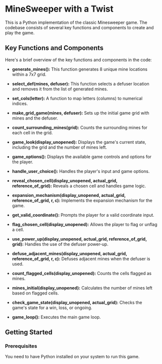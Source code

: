 # MineSweeper with a Twist

This is a Python implementation of the classic Minesweeper game. The codebase consists of several key functions and components to create and play the game.

## Key Functions and Components

Here's a brief overview of the key functions and components in the code:

- **generate_mines():** This function generates 8 unique mine locations within a 7x7 grid.

- **select_def(mines, defuser):** This function selects a defuser location and removes it from the list of generated mines.

- **set_cols(letter):** A function to map letters (columns) to numerical indices.

- **make_grid_game(mines, defuser):** Sets up the initial game grid with mines and the defuser.

- **count_surrounding_mines(grid):** Counts the surrounding mines for each cell in the grid.

- **game_look(display_unopened):** Displays the game's current state, including the grid and the number of mines left.

- **game_options():** Displays the available game controls and options for the player.

- **handle_user_choice():** Handles the player's input and game options.

- **reveal_chosen_cell(display_unopened, actual_grid, reference_of_grid):** Reveals a chosen cell and handles game logic.

- **expansion_mechanism(display_unopened, actual_grid, reference_of_grid, r, c):** Implements the expansion mechanism for the game.

- **get_valid_coordinate():** Prompts the player for a valid coordinate input.

- **flag_chosen_cell(display_unopened):** Allows the player to flag or unflag a cell.

- **use_power_up(display_unopened, actual_grid, reference_of_grid, grid):** Handles the use of the defuser power-up.

- **defuse_adjacent_mines(display_unopened, actual_grid, reference_of_grid, r, c):** Defuses adjacent mines when the defuser is used.

- **count_flagged_cells(display_unopened):** Counts the cells flagged as mines.

- **mines_initial(display_unopened):** Calculates the number of mines left based on flagged cells.

- **check_game_state(display_unopened, actual_grid):** Checks the game's state for a win, loss, or ongoing.

- **game_loop():** Executes the main game loop.

## Getting Started

### Prerequisites

You need to have Python installed on your system to run this game.
